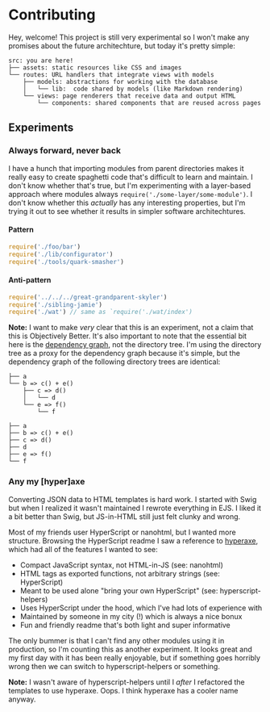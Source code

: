 # Contributing

Hey, welcome! This project is still very experimental so I won't make any
promises about the future architechture, but today it's pretty simple:

```
src: you are here!
├── assets: static resources like CSS and images
└── routes: URL handlers that integrate views with models
    ├── models:	abstractions for working with the database
    │   └── lib:  code shared by models (like Markdown rendering)
    └── views: page renderers that receive data and output HTML
        └── components: shared components that are reused across pages
```

## Experiments

### Always forward, never back

I have a hunch that importing modules from parent directories makes it really
easy to create spaghetti code that's difficult to learn and maintain. I don't
know whether that's true, but I'm experimenting with a layer-based approach
where modules always `require('./some-layer/some-module')`. I don't know
whether this *actually* has any interesting properties, but I'm trying it out
to see whether it results in simpler software architechtures.

#### Pattern

```javascript
require('./foo/bar')
require('./lib/configurator')
require('./tools/quark-smasher')
```

#### Anti-pattern

```javascript
require('../../../great-grandparent-skyler')
require('./sibling-jamie')
require('./wat') // same as `require('./wat/index')
```

**Note:** I want to make *very* clear that this is an experiment, not a claim
that this is Objectively Better. It's also important to note that the essential
bit here is the [dependency graph][dep-graph], not the directory tree. I'm using
the directory tree as a proxy for the dependency graph because it's simple, but
the dependency graph of the following directory trees are identical:

```
├── a
└── b => c() + e()
    ├── c => d()
    │   └── d
    └── e => f()
        └── f
```

```
├── a
├── b => c() + e()
├── c => d()
├── d
├── e => f()
└── f
```


### Any my [hyper]axe

Converting JSON data to HTML templates is hard work. I started with Swig but
when I realized it wasn't maintained I rewrote everything in EJS. I liked it a
bit better than Swig, but JS-in-HTML still just felt clunky and wrong.

Most of my friends user HyperScript or nanohtml, but I wanted more structure.
Browsing the HyperScript readme I saw a reference to [hyperaxe][hyperaxe-gh],
which had all of the features I wanted to see:

- Compact JavaScript syntax, not HTML-in-JS (see: nanohtml)
- HTML tags as exported functions, not arbitrary strings (see: HyperScript)
- Meant to be used alone "bring your own HyperScript" (see: hyperscript-helpers)
- Uses HyperScript under the hood, which I've had lots of experience with
- Maintained by someone in my city (!) which is always a nice bonux
- Fun and friendly readme that's both light and super informative

The only bummer is that I can't find any other modules using it in production,
so I'm counting this as another experiment. It looks great and my first day with
it has been really enjoyable, but if something goes horribly wrong then we can
switch to hyperscript-helpers or something.

**Note:** I wasn't aware of hyperscript-helpers until I *after* I refactored
the templates to use hyperaxe. Oops. I think hyperaxe has a cooler name anyway.

[dep-graph]: https://en.wikipedia.org/wiki/Dependency_graph
[koa-blog]: https://github.com/koajs/examples/blob/1fd531698cc5ef21a61b627058ad0aafe9e55360/blog/lib/render.js#L13
[hyperaxe-gh]: https://github.com/ungoldman/hyperaxe
